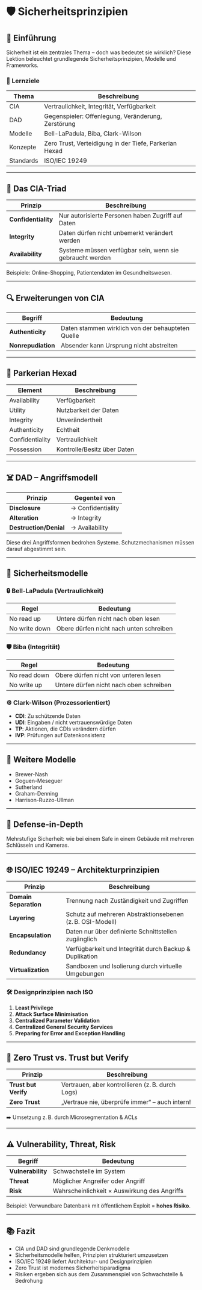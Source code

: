 # 🛡️ Sicherheitsprinzipien

## 📘 Einführung

Sicherheit ist ein zentrales Thema – doch was bedeutet sie wirklich? Diese Lektion beleuchtet grundlegende Sicherheitsprinzipien, Modelle und Frameworks.

### 🎯 Lernziele

| Thema | Beschreibung |
|-------|--------------|
| CIA | Vertraulichkeit, Integrität, Verfügbarkeit |
| DAD | Gegenspieler: Offenlegung, Veränderung, Zerstörung |
| Modelle | Bell-LaPadula, Biba, Clark-Wilson |
| Konzepte | Zero Trust, Verteidigung in der Tiefe, Parkerian Hexad |
| Standards | ISO/IEC 19249 |

---

## 🔐 Das CIA-Triad

| Prinzip | Beschreibung |
|---------|--------------|
| **Confidentiality** | Nur autorisierte Personen haben Zugriff auf Daten |
| **Integrity** | Daten dürfen nicht unbemerkt verändert werden |
| **Availability** | Systeme müssen verfügbar sein, wenn sie gebraucht werden |

Beispiele: Online-Shopping, Patientendaten im Gesundheitswesen.

---

## 🔍 Erweiterungen von CIA

| Begriff | Bedeutung |
|---------|-----------|
| **Authenticity** | Daten stammen wirklich von der behaupteten Quelle |
| **Nonrepudiation** | Absender kann Ursprung nicht abstreiten |

---

## 🧮 Parkerian Hexad

| Element | Beschreibung |
|---------|-------------|
| Availability | Verfügbarkeit |
| Utility | Nutzbarkeit der Daten |
| Integrity | Unverändertheit |
| Authenticity | Echtheit |
| Confidentiality | Vertraulichkeit |
| Possession | Kontrolle/Besitz über Daten |

---

## ☠️ DAD – Angriffsmodell

| Prinzip | Gegenteil von |
|---------|---------------|
| **Disclosure** | → Confidentiality |
| **Alteration** | → Integrity |
| **Destruction/Denial** | → Availability |

Diese drei Angriffsformen bedrohen Systeme. Schutzmechanismen müssen darauf abgestimmt sein.

---

## 🧱 Sicherheitsmodelle

### 🔒 Bell-LaPadula (Vertraulichkeit)

| Regel | Bedeutung |
|-------|-----------|
| No read up | Untere dürfen nicht nach oben lesen |
| No write down | Obere dürfen nicht nach unten schreiben |

### 🛡️ Biba (Integrität)

| Regel | Bedeutung |
|-------|-----------|
| No read down | Obere dürfen nicht von unteren lesen |
| No write up | Untere dürfen nicht nach oben schreiben |

### ⚙️ Clark-Wilson (Prozessorientiert)

- **CDI**: Zu schützende Daten
- **UDI**: Eingaben / nicht vertrauenswürdige Daten
- **TP**: Aktionen, die CDIs verändern dürfen
- **IVP**: Prüfungen auf Datenkonsistenz

---

## 🧩 Weitere Modelle

- Brewer-Nash
- Goguen-Meseguer
- Sutherland
- Graham-Denning
- Harrison-Ruzzo-Ullman

---

## 🧱 Defense-in-Depth

Mehrstufige Sicherheit: wie bei einem Safe in einem Gebäude mit mehreren Schlüsseln und Kameras.

---

## 🌐 ISO/IEC 19249 – Architekturprinzipien

| Prinzip | Beschreibung |
|---------|--------------|
| **Domain Separation** | Trennung nach Zuständigkeit und Zugriffen |
| **Layering** | Schutz auf mehreren Abstraktionsebenen (z. B. OSI-Modell) |
| **Encapsulation** | Daten nur über definierte Schnittstellen zugänglich |
| **Redundancy** | Verfügbarkeit und Integrität durch Backup & Duplikation |
| **Virtualization** | Sandboxen und Isolierung durch virtuelle Umgebungen |

### 🛠️ Designprinzipien nach ISO

1. **Least Privilege**
2. **Attack Surface Minimisation**
3. **Centralized Parameter Validation**
4. **Centralized General Security Services**
5. **Preparing for Error and Exception Handling**

---

## 🔁 Zero Trust vs. Trust but Verify

| Prinzip | Beschreibung |
|---------|-------------|
| **Trust but Verify** | Vertrauen, aber kontrollieren (z. B. durch Logs) |
| **Zero Trust** | „Vertraue nie, überprüfe immer“ – auch intern! |

➡️ Umsetzung z. B. durch Microsegmentation & ACLs

---

## ⚠️ Vulnerability, Threat, Risk

| Begriff | Bedeutung |
|---------|-----------|
| **Vulnerability** | Schwachstelle im System |
| **Threat** | Möglicher Angreifer oder Angriff |
| **Risk** | Wahrscheinlichkeit × Auswirkung des Angriffs |

Beispiel: Verwundbare Datenbank mit öffentlichem Exploit = **hohes Risiko**.

---

## 📚 Fazit

- CIA und DAD sind grundlegende Denkmodelle
- Sicherheitsmodelle helfen, Prinzipien strukturiert umzusetzen
- ISO/IEC 19249 liefert Architektur- und Designprinzipien
- Zero Trust ist modernes Sicherheitsparadigma
- Risiken ergeben sich aus dem Zusammenspiel von Schwachstelle & Bedrohung